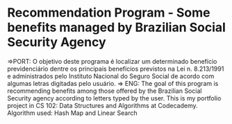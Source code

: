# Recommendation Program - Some benefits managed by Brazilian Social Security Agency
=>PORT: O objetivo deste programa é localizar um determinado benefício previdenciário dentre os principais
 benefícios previstos na Lei n. 8.213/1991 e administrados pelo Instituto Nacional do Seguro Social de
 acordo com algumas letras digitadas pelo usuário.
=> ENG: The goal of this program is recommending benefits among those offered by the Brazilian Social
Security agency according to letters typed by the user.
This is my portfolio project in CS 102: Data Structures and Algorithms at Codecademy.
Algorithm used: Hash Map and Linear Search


